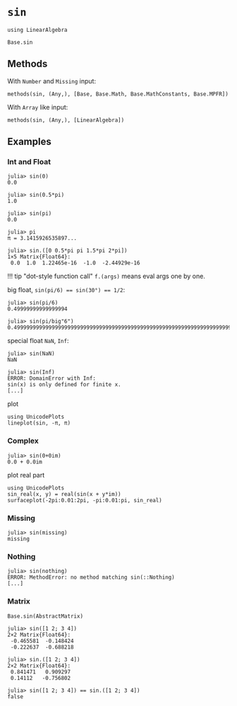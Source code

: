 # `sin`
```@setup repl_only
using LinearAlgebra
```

```@docs
Base.sin
```


## Methods

With `Number` and `Missing` input:
```@repl 
methods(sin, (Any,), [Base, Base.Math, Base.MathConstants, Base.MPFR])
```

With `Array` like input:
```@repl repl_only
methods(sin, (Any,), [LinearAlgebra])
```


## Examples
### Int and Float
```jldoctest
julia> sin(0)
0.0

julia> sin(0.5*pi)
1.0

julia> sin(pi)
0.0

julia> pi
π = 3.1415926535897...

julia> sin.([0 0.5*pi pi 1.5*pi 2*pi])
1×5 Matrix{Float64}:
 0.0  1.0  1.22465e-16  -1.0  -2.44929e-16
```

!!! tip "dot-style function call"
    `f.(args)` means eval args one by one.

big float, `sin(pi/6) == sin(30°) == 1/2`:
```jldoctest
julia> sin(pi/6)
0.49999999999999994

julia> sin(pi/big"6")
0.4999999999999999999999999999999999999999999999999999999999999999999999999999957
```

special float `NaN`, `Inf`:
```jldoctest
julia> sin(NaN)
NaN

julia> sin(Inf)
ERROR: DomainError with Inf:
sin(x) is only defined for finite x.
[...]
```

plot
```@repl
using UnicodePlots
lineplot(sin, -π, π)
```

### Complex
```jldoctest
julia> sin(0+0im)
0.0 + 0.0im
```

plot real part
```@repl
using UnicodePlots
sin_real(x, y) = real(sin(x + y*im))
surfaceplot(-2pi:0.01:2pi, -pi:0.01:pi, sin_real)
```

### Missing
```jldoctest
julia> sin(missing)
missing
```

### Nothing
```jldoctest
julia> sin(nothing)
ERROR: MethodError: no method matching sin(::Nothing)
[...]
```

### Matrix
```@docs
Base.sin(AbstractMatrix)
```

```jldoctest
julia> sin([1 2; 3 4])
2×2 Matrix{Float64}:
 -0.465581  -0.148424
 -0.222637  -0.688218

julia> sin.([1 2; 3 4])
2×2 Matrix{Float64}:
 0.841471   0.909297
 0.14112   -0.756802

julia> sin([1 2; 3 4]) == sin.([1 2; 3 4])
false
```
